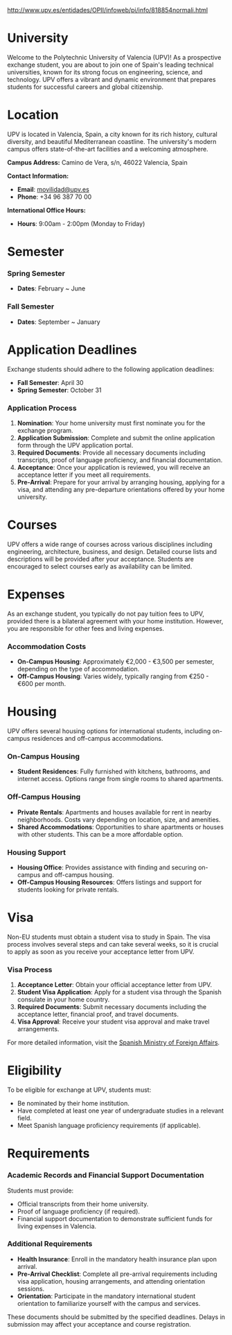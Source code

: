 http://www.upv.es/entidades/OPII/infoweb/pi/info/818854normali.html

# University

Welcome to the Polytechnic University of Valencia (UPV)! As a prospective exchange student, you are about to join one of Spain's leading technical universities, known for its strong focus on engineering, science, and technology. UPV offers a vibrant and dynamic environment that prepares students for successful careers and global citizenship.

# Location

UPV is located in Valencia, Spain, a city known for its rich history, cultural diversity, and beautiful Mediterranean coastline. The university's modern campus offers state-of-the-art facilities and a welcoming atmosphere.

**Campus Address:**
Camino de Vera, s/n, 46022 Valencia, Spain

**Contact Information:**

- **Email**: movilidad@upv.es
- **Phone**: +34 96 387 70 00

**International Office Hours:**

- **Hours**: 9:00am - 2:00pm (Monday to Friday)

# Semester

### Spring Semester

- **Dates**: February ~ June

### Fall Semester

- **Dates**: September ~ January

# Application Deadlines

Exchange students should adhere to the following application deadlines:

- **Fall Semester**: April 30
- **Spring Semester**: October 31

### Application Process

1. **Nomination**: Your home university must first nominate you for the exchange program.
2. **Application Submission**: Complete and submit the online application form through the UPV application portal.
3. **Required Documents**: Provide all necessary documents including transcripts, proof of language proficiency, and financial documentation.
4. **Acceptance**: Once your application is reviewed, you will receive an acceptance letter if you meet all requirements.
5. **Pre-Arrival**: Prepare for your arrival by arranging housing, applying for a visa, and attending any pre-departure orientations offered by your home university.

# Courses

UPV offers a wide range of courses across various disciplines including engineering, architecture, business, and design. Detailed course lists and descriptions will be provided after your acceptance. Students are encouraged to select courses early as availability can be limited.

# Expenses

As an exchange student, you typically do not pay tuition fees to UPV, provided there is a bilateral agreement with your home institution. However, you are responsible for other fees and living expenses.

### Accommodation Costs

- **On-Campus Housing**: Approximately €2,000 - €3,500 per semester, depending on the type of accommodation.
- **Off-Campus Housing**: Varies widely, typically ranging from €250 - €600 per month.

# Housing

UPV offers several housing options for international students, including on-campus residences and off-campus accommodations.

### On-Campus Housing

- **Student Residences**: Fully furnished with kitchens, bathrooms, and internet access. Options range from single rooms to shared apartments.

### Off-Campus Housing

- **Private Rentals**: Apartments and houses available for rent in nearby neighborhoods. Costs vary depending on location, size, and amenities.
- **Shared Accommodations**: Opportunities to share apartments or houses with other students. This can be a more affordable option.

### Housing Support

- **Housing Office**: Provides assistance with finding and securing on-campus and off-campus housing.
- **Off-Campus Housing Resources**: Offers listings and support for students looking for private rentals.

# Visa

Non-EU students must obtain a student visa to study in Spain. The visa process involves several steps and can take several weeks, so it is crucial to apply as soon as you receive your acceptance letter from UPV.

### Visa Process

1. **Acceptance Letter**: Obtain your official acceptance letter from UPV.
2. **Student Visa Application**: Apply for a student visa through the Spanish consulate in your home country.
3. **Required Documents**: Submit necessary documents including the acceptance letter, financial proof, and travel documents.
4. **Visa Approval**: Receive your student visa approval and make travel arrangements.

For more detailed information, visit the [Spanish Ministry of Foreign Affairs](http://www.exteriores.gob.es/Portal/en/ServiciosAlCiudadano/InformacionParaExtranjeros/Paginas/Inicio.aspx).

# Eligibility

To be eligible for exchange at UPV, students must:

- Be nominated by their home institution.
- Have completed at least one year of undergraduate studies in a relevant field.
- Meet Spanish language proficiency requirements (if applicable).

# Requirements

### Academic Records and Financial Support Documentation

Students must provide:

- Official transcripts from their home university.
- Proof of language proficiency (if required).
- Financial support documentation to demonstrate sufficient funds for living expenses in Valencia.

### Additional Requirements

- **Health Insurance**: Enroll in the mandatory health insurance plan upon arrival.
- **Pre-Arrival Checklist**: Complete all pre-arrival requirements including visa application, housing arrangements, and attending orientation sessions.
- **Orientation**: Participate in the mandatory international student orientation to familiarize yourself with the campus and services.

These documents should be submitted by the specified deadlines. Delays in submission may affect your acceptance and course registration.
